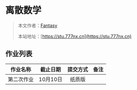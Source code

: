 # 离散数学

> 本文作者：[Fantasy](https://www.777nx.cn/personal/about/)
>
> 本站地址：[https://stu.777nx.cn](https://stu.777nx.cn)

## 作业列表

| 作业名称  | 截止日期 | 提交方式 | 备注 |
|:-----:|:----:|:----:|:---:|
| 第二次作业 | 10月10日  | 纸质版  |    |
